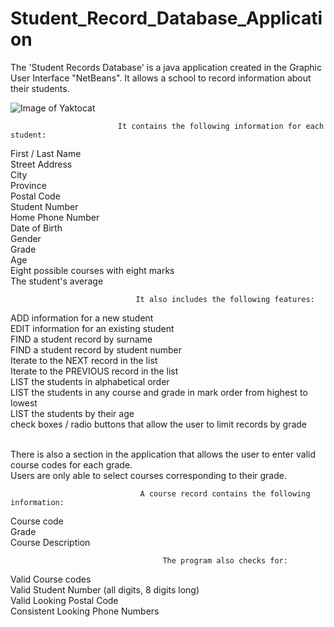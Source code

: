 # Student_Record_Database_Application
The 'Student Records Database' is a java application created in the Graphic User Interface "NetBeans".
It allows a school to record information about their students.

![Image of Yaktocat](https://imgur.com/9aVPVV2.png)

                            It contains the following information for each student: 

First / Last Name
<br>Street Address
<br>City
<br>Province
<br>Postal Code
<br>Student Number
<br>Home Phone Number
<br>Date of Birth
<br>Gender
<br>Grade
<br>Age
<br>Eight possible courses with eight marks
<br>The student's average

                                It also includes the following features:

ADD information for a new student
<br>EDIT information for an existing student
<br>FIND a student record by surname
<br>FIND a student record by student number
<br>Iterate to the NEXT record in the list
<br>Iterate to the PREVIOUS record in the list
<br>LIST the students in alphabetical order
<br>LIST the students in any course and grade in mark order from highest to lowest
<br>LIST the students by their age
<br>check boxes / radio buttons that allow the user to limit records by grade

<br>There is also a section in the application that allows the user to enter valid course codes for each grade.
<br>Users are only able to select courses corresponding to their grade. 

                                 A course record contains the following information:
Course code
<br>Grade
<br>Course Description

                                      The program also checks for: 
                    
Valid Course codes
<br>Valid Student Number (all digits, 8 digits long)
<br>Valid Looking Postal Code
<br>Consistent Looking Phone Numbers
